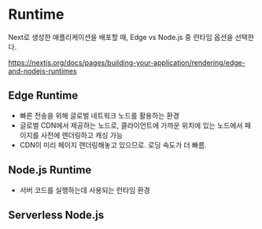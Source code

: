 # Runtime

Next로 생성한 애플리케이션을 배포할 때, Edge vs Node.js 중 런타임 옵션을 선택한다.

https://nextjs.org/docs/pages/building-your-application/rendering/edge-and-nodejs-runtimes

## Edge Runtime

- 빠른 전송을 위해 글로벌 네트워크 노드를 활용하는 환경
- 글로벌 CDN에서 제공하는 노드로, 클라이언트에 가까운 위치에 있는 노드에서 페이지를 사전에 렌더링하고 캐싱 가능
- CDN이 미리 페이지 렌더링해놓고 있으므로. 로딩 속도가 더 빠름.

## Node.js Runtime

- 서버 코드를 실행하는데 사용되는 런타임 환경

## Serverless Node.js
